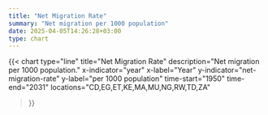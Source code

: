 ```yaml
---
title: "Net Migration Rate"
summary: "Net migration per 1000 population"
date: 2025-04-05T14:26:28+03:00
type: chart
---
```


{{< chart
    type="line"
    title="Net Migration Rate"
    description="Net migration per 1000 population."
    x-indicator="year"
    x-label="Year"
    y-indicator="net-migration-rate"
    y-label="per 1000 population"
    time-start="1950"
    time-end="2031"
    locations="CD,EG,ET,KE,MA,MU,NG,RW,TD,ZA"
>}}
